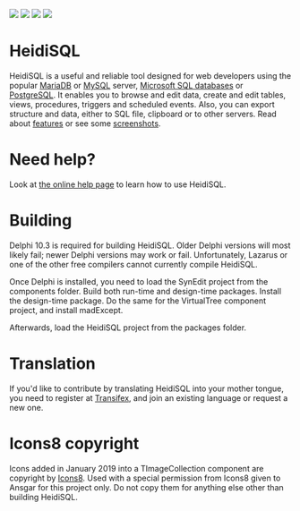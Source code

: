![](https://img.shields.io/github/license/HeidiSQL/HeidiSQL.svg?style=flat)
![](https://img.shields.io/github/release/HeidiSQL/HeidiSQL.svg?style=flat)
![](https://img.shields.io/github/languages/top/HeidiSQL/HeidiSQL.svg?style=flat)
![](https://img.shields.io/github/languages/code-size/HeidiSQL/HeidiSQL.svg?style=flat)

# HeidiSQL
HeidiSQL is a useful and reliable tool designed for web developers using the popular [MariaDB](http://www.mariadb.org/) or [MySQL](http://www.mysql.com/) server, [Microsoft SQL databases](http://www.microsoft.com/sql/) or [PostgreSQL](http://www.postgresql.org/). It enables you to browse and edit data, create and edit tables, views, procedures, triggers and scheduled events. Also, you can export structure and data, either to SQL file, clipboard or to other servers. Read about [features](https://www.heidisql.com/#featurelist) or see some [screenshots](https://www.heidisql.com/screenshots.php). 

# Need help?
Look at [the online help page](http://www.heidisql.com/help.php) to learn how to use HeidiSQL.

# Building
Delphi 10.3 is required for building HeidiSQL. Older Delphi versions will most likely fail; newer Delphi versions may work or fail. Unfortunately, Lazarus or one 
of the other free compilers cannot currently compile HeidiSQL.

Once Delphi is installed, you need to load the SynEdit project from the components folder. Build both run-time and design-time packages. Install the 
design-time package. Do the same for the VirtualTree component project, and install madExcept.

Afterwards, load the HeidiSQL project from the packages folder.

# Translation
If you'd like to contribute by translating HeidiSQL into your mother tongue, you need to register at
[Transifex](https://www.transifex.com/david.proweb/heidisql/), and join an existing language or request a
new one.

# Icons8 copyright
Icons added in January 2019 into a TImageCollection component are copyright by [Icons8](https://icons8.com). Used with a special permission from Icons8 given to Ansgar for this project only. Do not copy them for anything else other than building HeidiSQL.
